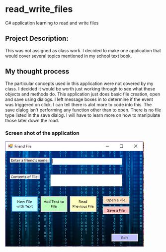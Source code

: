 # read_write_files
C# application learning to read and write files

## Project Description:
This was not assigned as class work. I decided to make one application that would cover several topics mentioned in my school text book.

## My thought process

The particular concepts used in this application were not covered by my class. I decided it would be worth just working through to see what these objects and methods do. This application just does basic file creation, open and save using dialogs. I left message boxes in to determine if the event was triggered on click. I can tell there is alot more to code into this. The save dialog isn't performing any function other than to open. There is no file type listed in the save dialog. I will have to learn more on how to manipulate those later down the road.

### Screen shot of the application

![alt text](https://github.com/Inteligirl/read_write_files/blob/master/file_dialogs.png "File dialogs")
